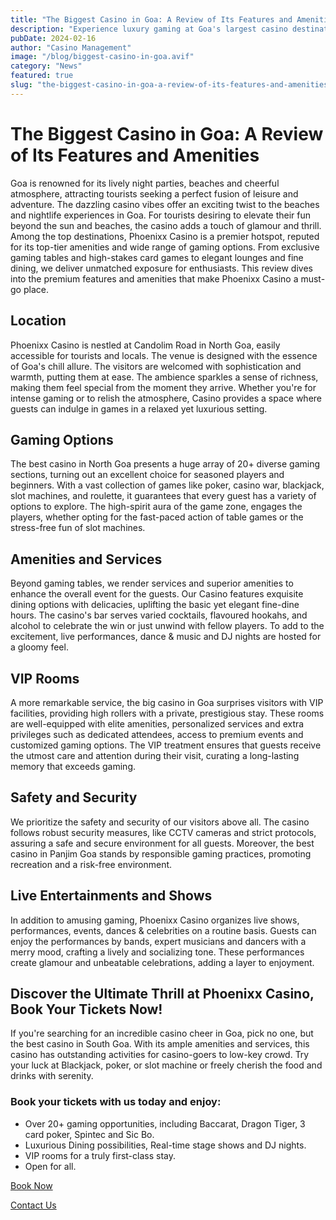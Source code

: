 ```yaml
---
title: "The Biggest Casino in Goa: A Review of Its Features and Amenities"
description: "Experience luxury gaming at Goa's largest casino destination"
pubDate: 2024-02-16
author: "Casino Management"
image: "/blog/biggest-casino-in-goa.avif"
category: "News"
featured: true
slug: "the-biggest-casino-in-goa-a-review-of-its-features-and-amenities"
---
```

# The Biggest Casino in Goa: A Review of Its Features and Amenities

Goa is renowned for its lively night parties, beaches and cheerful atmosphere, attracting tourists seeking a perfect fusion of leisure and adventure. The dazzling casino vibes offer an exciting twist to the beaches and nightlife experiences in Goa. For tourists desiring to elevate their fun beyond the sun and beaches, the casino adds a touch of glamour and thrill. Among the top destinations, Phoenixx Casino is a premier hotspot, reputed for its top-tier amenities and wide range of gaming options. From exclusive gaming tables and high-stakes card games to elegant lounges and fine dining, we deliver unmatched exposure for enthusiasts. This review dives into the premium features and amenities that make Phoenixx Casino a must-go place.

## Location

Phoenixx Casino is nestled at Candolim Road in North Goa, easily accessible for tourists and locals. The venue is designed with the essence of Goa's chill allure. The visitors are welcomed with sophistication and warmth, putting them at ease. The ambience sparkles a sense of richness, making them feel special from the moment they arrive. Whether you're for intense gaming or to relish the atmosphere, Casino provides a space where guests can indulge in games in a relaxed yet luxurious setting.

## Gaming Options

The best casino in North Goa presents a huge array of 20+ diverse gaming sections, turning out an excellent choice for seasoned players and beginners. With a vast collection of games like poker, casino war, blackjack, slot machines, and roulette, it guarantees that every guest has a variety of options to explore. The high-spirit aura of the game zone, engages the players, whether opting for the fast-paced action of table games or the stress-free fun of slot machines.

## Amenities and Services

Beyond gaming tables, we render services and superior amenities to enhance the overall event for the guests. Our Casino features exquisite dining options with delicacies, uplifting the basic yet elegant fine-dine hours. The casino's bar serves varied cocktails, flavoured hookahs, and alcohol to celebrate the win or just unwind with fellow players. To add to the excitement, live performances, dance & music and DJ nights are hosted for a gloomy feel.

## VIP Rooms

A more remarkable service, the big casino in Goa surprises visitors with VIP facilities, providing high rollers with a private, prestigious stay. These rooms are well-equipped with elite amenities, personalized services and extra privileges such as dedicated attendees, access to premium events and customized gaming options. The VIP treatment ensures that guests receive the utmost care and attention during their visit, curating a long-lasting memory that exceeds gaming.

## Safety and Security

We prioritize the safety and security of our visitors above all. The casino follows robust security measures, like CCTV cameras and strict protocols, assuring a safe and secure environment for all guests. Moreover, the best casino in Panjim Goa stands by responsible gaming practices, promoting recreation and a risk-free environment.

## Live Entertainments and Shows

In addition to amusing gaming, Phoenixx Casino organizes live shows, performances, events, dances & celebrities on a routine basis. Guests can enjoy the performances by bands, expert musicians and dancers with a merry mood, crafting a lively and socializing tone. These performances create glamour and unbeatable celebrations, adding a layer to enjoyment.

## Discover the Ultimate Thrill at Phoenixx Casino, Book Your Tickets Now!

If you're searching for an incredible casino cheer in Goa, pick no one, but the best casino in South Goa. With its ample amenities and services, this casino has outstanding activities for casino-goers to low-key crowd. Try your luck at Blackjack, poker, or slot machine or freely cherish the food and drinks with serenity.

### Book your tickets with us today and enjoy:
- Over 20+ gaming opportunities, including Baccarat, Dragon Tiger, 3 card poker, Spintec and Sic Bo.
- Luxurious Dining possibilities, Real-time stage shows and DJ nights.
- VIP rooms for a truly first-class stay.
- Open for all.

[Book Now](https://www.phoenixcasino.in/)

[Contact Us](/contact) 
